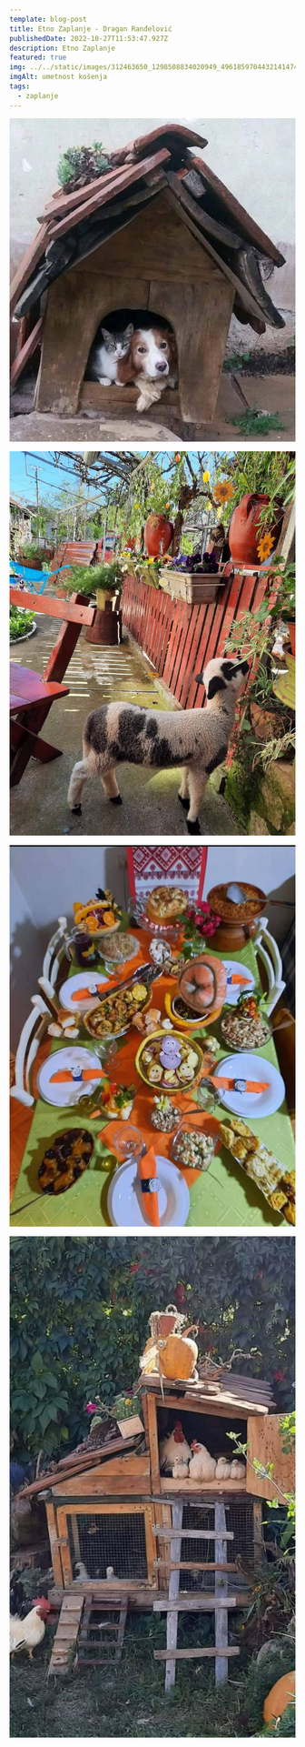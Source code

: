 ```yaml
---
template: blog-post
title: Etno Zaplanje - Dragan Ranđelović
publishedDate: 2022-10-27T11:53:47.927Z
description: Etno Zaplanje
featured: true
img: ../../static/images/312463650_1298508834020949_4961859704432141474_n.jpg
imgAlt: umetnost košenja
tags:
  - zaplanje
---
```

![](../../static/images/313093819_1233778340532775_1557304470797828959_n.jpg)

![](../../static/images/312988683_488969556623196_100008181565771450_n.jpg)

![](../../static/images/312811733_1548906068958795_949877718287065_n.jpg)

![](../../static/images/312709271_509826527445139_8233981165092843180_n.jpg)